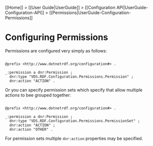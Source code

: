 [[Home]] > [[User Guide|UserGuide]] > [[Configuration API|UserGuide-Configuration-API]] > [[Permissions|UserGuide-Configuration-Permissions]]

# Configuring Permissions 

Permissions are configured very simply as follows:

```turtle

@prefix <http://www.dotnetrdf.org/configuration#> .

_:permission a dnr:Permission ;
  dnr:type "VDS.RDF.Configuration.Permissions.Permission" ;
  dnr:action "ACTION" .
```

Or you can specify permission sets which specify that allow multiple actions to bee grouped together:

```turtle

@prefix <http://www.dotnetrdf.org/configuration#> .

_:permission a dnr:Permission ;
  dnr:type "VDS.RDF.Configuration.Permissions.PermissionSet" ;
  dnr:action "ACTION" ;
  dnr:action "OTHER" .
```

For permission sets multiple `dnr:action` properties may be specified.